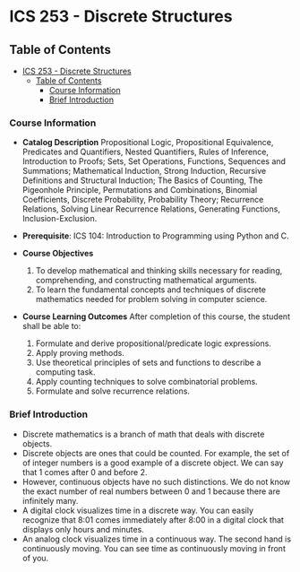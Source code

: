 # ICS 253 - Discrete Structures

## Table of Contents

- [ICS 253 - Discrete Structures](#ics-253---discrete-structures)
  - [Table of Contents](#table-of-contents)
    - [Course Information](#course-information)
    - [Brief Introduction](#brief-introduction)

### Course Information

- **Catalog Description**
Propositional Logic, Propositional Equivalence, Predicates and Quantifiers, Nested Quantifiers, Rules of Inference, Introduction to Proofs; Sets, Set Operations, Functions, Sequences and Summations; Mathematical Induction, Strong Induction, Recursive Definitions and Structural Induction; The Basics of Counting, The Pigeonhole Principle, Permutations and Combinations, Binomial Coefficients, Discrete Probability, Probability Theory; Recurrence Relations, Solving Linear Recurrence Relations, Generating Functions, Inclusion-Exclusion.

- **Prerequisite**: ICS 104: Introduction to Programming using Python and C.

- **Course Objectives**
  1. To develop mathematical and thinking skills necessary for reading, comprehending, and constructing mathematical arguments.
  2. To learn the fundamental concepts and techniques of discrete mathematics needed for problem solving in computer science.

- **Course Learning Outcomes**
After completion of this course, the student shall be able to:
  1. Formulate and derive propositional/predicate logic expressions.
  2. Apply proving methods.
  3. Use theoretical principles of sets and functions to describe a computing task.
  4. Apply counting techniques to solve combinatorial problems.
  5. Formulate and solve recurrence relations.

### Brief Introduction

- Discrete mathematics is a branch of math that deals with discrete objects.
- Discrete objects are ones that could be counted. For example, the set of of integer numbers is a good example of a discrete object. We can say that 1 comes after 0 and before 2.
- However, continuous objects have no such distinctions. We do not know the exact number of real numbers between 0 and 1 because there are infinitely many.
- A digital clock visualizes time in a discrete way. You can easily recognize that 8:01 comes immediately after 8:00 in a digital clock that displays only hours and minutes.
- An analog clock visualizes time in a continuous way. The second hand is continuously moving. You can see time as continuously moving in front of you.
